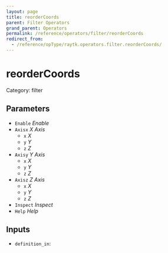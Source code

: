 ```yaml
---
layout: page
title: reorderCoords
parent: Filter Operators
grand_parent: Operators
permalink: /reference/operators/filter/reorderCoords
redirect_from:
  - /reference/opType/raytk.operators.filter.reorderCoords/
---
```


# reorderCoords

Category: filter



## Parameters

* `Enable` *Enable*
* `Axisx` *X Axis*
  * `x` *X*
  * `y` *Y*
  * `z` *Z*
* `Axisy` *Y Axis*
  * `x` *X*
  * `y` *Y*
  * `z` *Z*
* `Axisz` *Z Axis*
  * `x` *X*
  * `y` *Y*
  * `z` *Z*
* `Inspect` *Inspect*
* `Help` *Help*

## Inputs

* `definition_in`: 